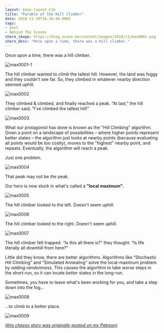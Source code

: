 ```yaml
---
layout: base-layout.njk
title: "Parable of the Hill Climber"
date: 2018-11-30T16:34:44.000Z
tags:
- post
- Behind The Scenes
share_image: https://blog.ncase.me/content/images/2018/11/max0001.png
share_desc: "Once upon a time, there was a hill climber."
---
```


Once upon a time, there was a hill climber.

![max0001-1](/content/images/2018/11/max0001-1.png)

The hill climber wanted to climb the tallest hill. However, the land was foggy and they couldn't see far. So, they climbed in whatever nearby direction seemed uphill.

![max0002](/content/images/2018/11/max0002.png)

They climbed & climbed, and finally reached a peak. “At last,” the hill climber said, “I've climbed the tallest hill!”

![max0003](/content/images/2018/11/max0003.png)

What our protagonist has done is known as the "Hill Climbing" algorithm. Given a point on a landscape of possibilities – where higher points represent better states – the algorithm just looks at nearby points (because evaluating all points would be too costly), moves to the "highest" nearby point, and repeats. Eventually, the algorithm will reach a peak.

Just one problem.

![max0004](/content/images/2018/11/max0004.png)

That peak may not be _the_ peak.

Our hero is now stuck in what's called a **"local maximum".**

![max0005](/content/images/2018/11/max0005.png)

The hill climber looked to the left. Doesn't seem uphill.

![max0006](/content/images/2018/11/max0006.png)

The hill climber looked to the right. Doesn't seem uphill.

![max0007](/content/images/2018/11/max0007.png)

The hill climber felt trapped. “Is this all there is?” they thought. “Is life literally all downhill from here?”

Little did they know, there are better algorithms. Algorithms like “Stochastic Hill Climbing” and “Simulated Annealing” solve the local-maximum problem by _adding randomness_. This causes the algorithm to take _worse_ steps in the short-run, so it can locate _better_ states in the long-run.

Sometimes, you have to leave what's been working for you, and take a step down into the fog...

![max0008](/content/images/2018/11/max0008.png)

...to climb to a better place.

![max0009](/content/images/2018/11/max0009.png)

_[(this cheesy story was originally posted on my Patreon)](https://www.patreon.com/posts/23027356)_